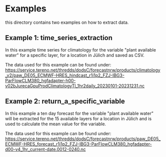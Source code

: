 # Examples

this directory contains two examples on how to extract data.

## Example 1: time_series_extraction

In this example time series for climatology for the variable "plant available water" for a specific layer, for a location in Jülich and saved as CSV.

The data used for this example can be found under: https://service.tereno.net/thredds/dodsC/forecastnrw/products/climatology_v2/paw_DE05_ECMWF-HRES_hindcast_r1i1p2_FZJ-IBG3-ParFlowCLM380_hgfadapter-h00-v02bJurecaGpuProdClimatologyTl_1hr2daily_20230101-20231231.nc


## Example 2: return_a_specific_variable 

In this example a ten day forecast for the variable "plant available water" will be extracted for the 15 available layers for a location in Jülich and is used to calculate the mean value for the variable. 

The data used for this example can be found under: https://service.tereno.net/thredds/dodsC/forecastnrw/products/paw_DE05_ECMWF-HRES_forecast_r1i1p2_FZJ-IBG3-ParFlowCLM380_hgfadapter-d00-v4_1hr_current-date.0012-0240.nc

